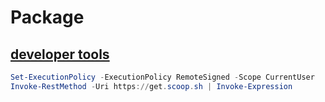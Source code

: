 # Package

## [developer tools](https://github.com/ScoopInstaller/Scoop)

```powershell
Set-ExecutionPolicy -ExecutionPolicy RemoteSigned -Scope CurrentUser
Invoke-RestMethod -Uri https://get.scoop.sh | Invoke-Expression
```
